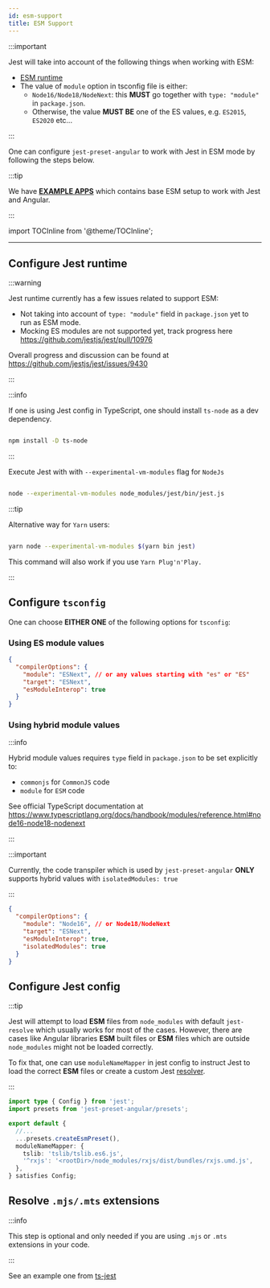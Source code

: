 ```yaml
---
id: esm-support
title: ESM Support
---
```


:::important

Jest will take into account of the following things when working with ESM:

- [ESM runtime](https://jestjs.io/docs/en/ecmascript-modules)
- The value of `module` option in tsconfig file is either:
  - `Node16/Node18/NodeNext`: this **MUST** go together with `type: "module"` in `package.json`.
  - Otherwise, the value **MUST BE** one of the ES values, e.g. `ES2015`, `ES2020` etc...

:::

One can configure `jest-preset-angular` to work with Jest in ESM mode by following the steps below.

:::tip

We have [**EXAMPLE APPS**](https://github.com/thymikee/jest-preset-angular/tree/main/examples) which contains base ESM setup to work with Jest and Angular.

:::

import TOCInline from '@theme/TOCInline';

<TOCInline toc={toc.slice(0)} />

---

## Configure Jest runtime

:::warning

Jest runtime currently has a few issues related to support ESM:

- Not taking into account of `type: "module"` field in `package.json` yet to run as ESM mode.
- Mocking ES modules are not supported yet, track progress here https://github.com/jestjs/jest/pull/10976

Overall progress and discussion can be found at https://github.com/jestjs/jest/issues/9430

:::

:::info

If one is using Jest config in TypeScript, one should install `ts-node` as a dev dependency.

```bash npm2yarn

npm install -D ts-node

```

:::

Execute Jest with with `--experimental-vm-modules` flag for `NodeJs`

```bash

node --experimental-vm-modules node_modules/jest/bin/jest.js

```

:::tip

Alternative way for `Yarn` users:

```bash

yarn node --experimental-vm-modules $(yarn bin jest)

```

This command will also work if you use `Yarn Plug'n'Play.`

:::

## Configure `tsconfig`

One can choose **EITHER ONE** of the following options for `tsconfig`:

### Using ES module values

```json title="tsconfig.spec.json"
{
  "compilerOptions": {
    "module": "ESNext", // or any values starting with "es" or "ES"
    "target": "ESNext",
    "esModuleInterop": true
  }
}
```

### Using hybrid module values

:::info

Hybrid module values requires `type` field in `package.json` to be set explicitly to:

- `commonjs` for `CommonJS` code
- `module` for `ESM` code

See official TypeScript documentation at https://www.typescriptlang.org/docs/handbook/modules/reference.html#node16-node18-nodenext

:::

:::important

Currently, the code transpiler which is used by `jest-preset-angular` **ONLY** supports hybrid values with `isolatedModules: true`

:::

```json title="tsconfig.spec.json"
{
  "compilerOptions": {
    "module": "Node16", // or Node18/NodeNext
    "target": "ESNext",
    "esModuleInterop": true,
    "isolatedModules": true
  }
}
```

## Configure Jest config

:::tip

Jest will attempt to load **ESM** files from `node_modules` with default `jest-resolve` which usually works for most of the cases.
However, there are cases like Angular libraries **ESM** built files or **ESM** files which are outside `node_modules` might not be loaded
correctly.

To fix that, one can use `moduleNameMapper` in jest config to instruct Jest to load the correct **ESM** files or create a
custom Jest [resolver](https://jestjs.io/docs/configuration#resolver-string).

:::

```ts title="jest.config.ts"
import type { Config } from 'jest';
import presets from 'jest-preset-angular/presets';

export default {
  //...
  ...presets.createEsmPreset(),
  moduleNameMapper: {
    tslib: 'tslib/tslib.es6.js',
    '^rxjs': '<rootDir>/node_modules/rxjs/dist/bundles/rxjs.umd.js',
  },
} satisfies Config;
```

## Resolve `.mjs/.mts` extensions

:::info

This step is optional and only needed if you are using `.mjs` or `.mts` extensions in your code.

:::

See an example one from [ts-jest](https://kulshekhar.github.io/ts-jest/docs/guides/esm-support)
